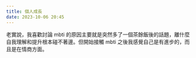 ```yaml
---
title: 個人成長
date: 2023-10-06 20:45
---
```

老實說，我喜歡討論 mbti 的原因主要就是突然多了一個茶餘飯後的話題，離什麼自我理解和提升根本碰不著邊。但開始接觸 mbti 之後我感覺自己是有進步的，而且是在情商方面。